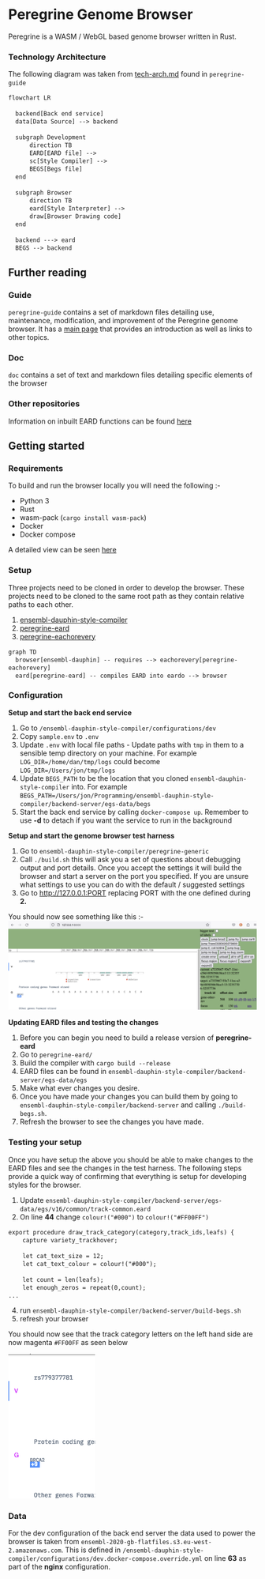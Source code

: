 # Peregrine Genome Browser

Peregrine is a WASM / WebGL based genome browser written in Rust. 

### Technology Architecture

The following diagram was taken from [tech-arch.md](peregrine-guide/tech-arch.md) found in `peregrine-guide`

```mermaid
flowchart LR

  backend[Back end service]
  data[Data Source] --> backend
  
  subgraph Development
      direction TB
      EARD[EARD file] -->
      sc[Style Compiler] -->
      BEGS[Begs file]
  end
  
  subgraph Browser
      direction TB
      eard[Style Interpreter] --> 
      draw[Browser Drawing code]
  end
  
  backend ---> eard
  BEGS --> backend
```

## Further reading

### Guide

`peregrine-guide` contains a set of markdown files detailing use, maintenance, modification, and improvement of the Peregrine genome browser. It has a [main page](peregrin-guide/main.md) that provides an introduction as well as links to other topics. 

###  Doc

`doc` contains a set of text and markdown files detailing specific elements of the browser

### Other repositories

Information on inbuilt EARD functions can be found [here](https://github.com/Ensembl/peregrine-eard/blob/main/docs/library-ref-source.txt)

## Getting started 

### Requirements

To build and run the browser locally you will need the following :- 

- Python 3
- Rust
- wasm-pack (`cargo install wasm-pack`)
- Docker
- Docker compose

A detailed view can be seen [here](peregrine-guide/developer-requirements.md)

### Setup

Three projects need to be cloned in order to develop the browser. These projects need to be cloned to the same root path as they contain relative paths to each other.

1. [ensembl-dauphin-style-compiler](https://github.com/Ensembl/ensembl-dauphin-style-compiler)
2. [peregrine-eard](https://github.com/Ensembl/peregrine-eard/)
3. [peregrine-eachorevery](https://github.com/Ensembl/peregrine-eachorevery)

```mermaid
graph TD
  browser[ensembl-dauphin] -- requires --> eachorevery[peregrine-eachorevery] 
  eard[peregrine-eard] -- compiles EARD into eardo --> browser
```
 
### Configuration

**Setup and start the back end service**

1. Go to `/ensembl-dauphin-style-compiler/configurations/dev`
2. Copy `sample.env` to `.env`
3. Update `.env` with local file paths - Update paths with `tmp` in them to a sensible temp directory on your machine. For example `LOG_DIR=/home/dan/tmp/logs` could become `LOG_DIR=/Users/jon/tmp/logs`
4. Update `BEGS_PATH` to be the location that you cloned `ensembl-dauphin-style-compiler` into. For example `BEGS_PATH=/Users/jon/Programming/ensembl-dauphin-style-compiler/backend-server/egs-data/begs`
5. Start the back end service by calling `docker-compose up`. Remember to use **-d** to detach if you want the service to run in the background

**Setup and start the genome browser test harness** 

1. Go to `ensembl-dauphin-style-compiler/peregrine-generic`
2. Call `./build.sh` this will ask you a set of questions about debugging output and port details. Once you accept the settings it will build the browser and start a server on the port you specified. If you are unsure what settings to use you can do with the default / suggested settings
3. Go to http://127.0.0.1:PORT replacing PORT with the one defined during **2.** 

You should now see something like this :-
![Genome browser running locally](doc/images/browser-screenshot.png)


**Updating EARD files and testing the changes**

1. Before you can begin you need to build a release version of **peregrine-eard**
2. Go to `peregrine-eard/`
3. Build the compiler with  `cargo build --release`
4. EARD files can be found in `ensembl-dauphin-style-compiler/backend-server/egs-data/egs`
5. Make what ever changes you desire.
6. Once you have made your changes you can build them by going to `ensembl-dauphin-style-compiler/backend-server` and calling `./build-begs.sh`.
7. Refresh the browser to see the changes you have made.

### Testing your setup

Once you have setup the above you should be able to make changes to the EARD files and see the changes in the test harness. The following steps provide a quick way of confirming that everything is setup for developing styles for the browser.

1. Update `ensembl-dauphin-style-compiler/backend-server/egs-data/egs/v16/common/track-common.eard`
2. On line **44** change `colour!("#000")` to `colour!("#FF00FF")`
```eard 
export procedure draw_track_category(category,track_ids,leafs) {
    capture variety_trackhover;

    let cat_text_size = 12;
    let cat_text_colour = colour!("#000");

    let count = len(leafs);
    let enough_zeros = repeat(0,count);
...
```
4. run `ensembl-dauphin-style-compiler/backend-server/build-begs.sh`
5. refresh your browser

You should now see that the track category letters on the left hand side are now magenta `#FF00FF` as seen below

![Track category letter colour change](doc/images/track-cat-change.png)


### Data

For the dev configuration of the back end server the data used to power the browser is taken from `ensembl-2020-gb-flatfiles.s3.eu-west-2.amazonaws.com`. This is defined in `/ensembl-dauphin-style-compiler/configurations/dev.docker-compose.override.yml` on line **63** as part of the **nginx** configuration.